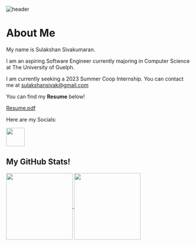 ![header](https://capsule-render.vercel.app/api?type=waving&color=auto&height=300&section=header&text=Hello%20World!&fontSize=90&animation=fadeIn&fontAlignY=38)

# About Me

My name is Sulakshan Sivakumaran. 

I am an aspiring Software Engineer currently majoring in Computer Science at The University of Guelph.

I am currently seeking a 2023 Summer Coop Internship. You can contact me at sulakshansivak@gmail.com
  
You can find my <b>Resume</b> below!

[Resume.pdf](https://github.com/SulakshanSiva/SulakshanSiva/files/10386057/Resume.-.Sulakshan.Sivakumaran.pdf)

  
Here are my Socials: 

<a href="https://www.linkedin.com/in/sulakshansiva/">
    <img height="50" src="https://user-images.githubusercontent.com/68358652/210189498-bba6fb66-ba2a-40a0-be38-3c3b4ad25d93.png"/>
</a>

## My GitHub Stats!

<a href="https://github.com/SulakshanSiva">
  <img height="180em" align="center" 
       src="https://github-readme-stats.vercel.app/api?username=SulakshanSiva&count_private=true&show_icons=true&theme=vue-dark" />
  <img height="180em" align="center" 
       src="https://github-readme-stats.vercel.app/api/top-langs/?username=SulakshanSiva&theme=vue-dark&langs_count=6&layout=compact" />
</a>
